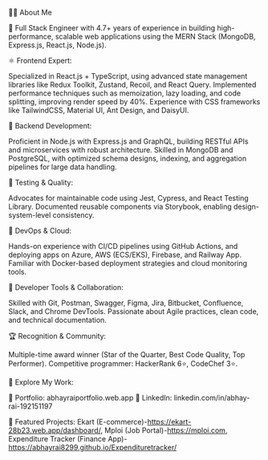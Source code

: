 👨‍💻 About Me



🔧 Full Stack Engineer with 4.7+ years of experience in building high-performance, scalable web applications using the MERN Stack (MongoDB, Express.js, React.js, Node.js).

⚛️ Frontend Expert:

Specialized in React.js + TypeScript, using advanced state management libraries like Redux Toolkit, Zustand, Recoil, and React Query.
Implemented performance techniques such as memoization, lazy loading, and code splitting, improving render speed by 40%.
Experience with CSS frameworks like TailwindCSS, Material UI, Ant Design, and DaisyUI.

🧠 Backend Development:

Proficient in Node.js with Express.js and GraphQL, building RESTful APIs and microservices with robust architecture.
Skilled in MongoDB and PostgreSQL, with optimized schema designs, indexing, and aggregation pipelines for large data handling.

🧪 Testing & Quality:

Advocates for maintainable code using Jest, Cypress, and React Testing Library.
Documented reusable components via Storybook, enabling design-system-level consistency.

🚀 DevOps & Cloud:

Hands-on experience with CI/CD pipelines using GitHub Actions, and deploying apps on Azure, AWS (ECS/EKS), Firebase, and Railway App.
Familiar with Docker-based deployment strategies and cloud monitoring tools.

🧰 Developer Tools & Collaboration:

Skilled with Git, Postman, Swagger, Figma, Jira, Bitbucket, Confluence, Slack, and Chrome DevTools.
Passionate about Agile practices, clean code, and technical documentation.

🏆 Recognition & Community:

Multiple-time award winner (Star of the Quarter, Best Code Quality, Top Performer).
Competitive programmer: HackerRank 6⭐, CodeChef 3⭐.

📂 Explore My Work:

🔗 Portfolio: abhayraiportfolio.web.app
🔗 LinkedIn: linkedin.com/in/abhay-rai-192151197

🔗 Featured Projects: Ekart (E-commerce)-https://ekart-28b23.web.app/dashboard/, Mploi (Job Portal)-https://mploi.com, Expenditure Tracker (Finance App)- https://abhayrai8299.github.io/Expendituretracker/
